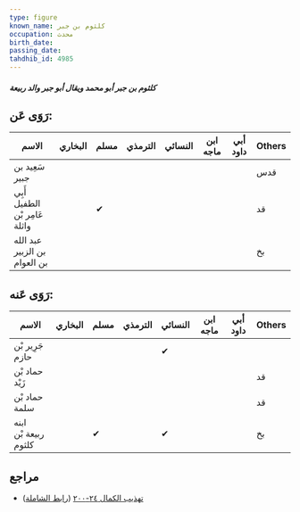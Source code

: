 ```yaml
---
type: figure
known_name: كلثوم بن جبر
occupation: محدث
birth_date:
passing_date:
tahdhib_id: 4985
---
```

##### كلثوم بن جبر أبو محمد ويقال أبو جبر والد ربيعة

## رَوَى عَن:
| الاسم                         | البخاري | مسلم | الترمذي | النسائي | ابن ماجه | أبي داود | Others |
| ----------------------------- | ------- | ---- | ------- | ------- | -------- | -------- | ------ |
| سَعِيد بن جبير                |         |      |         |         |          |          | قدس    |
| أَبِي الطفيل عَامِر بْن واثلة |         | ✔    |         |         |          |          | قد     |
| عبد الله بن الزبير بن العوام  |         |      |         |         |          |          | بخ     |
## رَوَى عَنه:
| الاسم                | البخاري | مسلم | الترمذي | النسائي | ابن ماجه | أبي داود | Others |
| -------------------- | ------- | ---- | ------- | ------- | -------- | -------- | ------ |
| جَرِير بْن حازم      |         |      |         | ✔       |          |          |        |
| حماد بْن زَيْد       |         |      |         |         |          |          | قد     |
| حماد بْن سلمة        |         |      |         |         |          |          | قد     |
| ابنه ربيعة بْن كلثوم |         | ✔    |         | ✔       |          |          | بخ     |
## مراجع
- [تهذيب الكمال ٢٤-٢٠٠](obsidian://open?vault=Tahdhib-al-Kamal&file=Figures/٤٩٨٥-كلثوم%20بن%20جبر%20أبو%20محمد%20ويقال%20أبو%20جبر%20والد%20ربيعة) ([رابط الشاملة](https://shamela.ws/book/3722/12712))